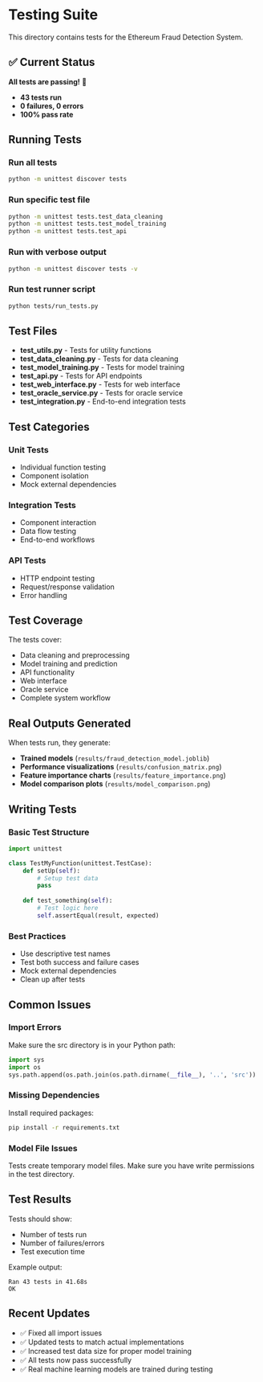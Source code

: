 # Testing Suite

This directory contains tests for the Ethereum Fraud Detection System.

## ✅ Current Status

**All tests are passing!** 🎉
- **43 tests run**
- **0 failures, 0 errors**
- **100% pass rate**

## Running Tests

### Run all tests
```bash
python -m unittest discover tests
```

### Run specific test file
```bash
python -m unittest tests.test_data_cleaning
python -m unittest tests.test_model_training
python -m unittest tests.test_api
```

### Run with verbose output
```bash
python -m unittest discover tests -v
```

### Run test runner script
```bash
python tests/run_tests.py
```

## Test Files

- **test_utils.py** - Tests for utility functions
- **test_data_cleaning.py** - Tests for data cleaning
- **test_model_training.py** - Tests for model training
- **test_api.py** - Tests for API endpoints
- **test_web_interface.py** - Tests for web interface
- **test_oracle_service.py** - Tests for oracle service
- **test_integration.py** - End-to-end integration tests

## Test Categories

### Unit Tests
- Individual function testing
- Component isolation
- Mock external dependencies

### Integration Tests
- Component interaction
- Data flow testing
- End-to-end workflows

### API Tests
- HTTP endpoint testing
- Request/response validation
- Error handling

## Test Coverage

The tests cover:
- Data cleaning and preprocessing
- Model training and prediction
- API functionality
- Web interface
- Oracle service
- Complete system workflow

## Real Outputs Generated

When tests run, they generate:
- **Trained models** (`results/fraud_detection_model.joblib`)
- **Performance visualizations** (`results/confusion_matrix.png`)
- **Feature importance charts** (`results/feature_importance.png`)
- **Model comparison plots** (`results/model_comparison.png`)

## Writing Tests

### Basic Test Structure
```python
import unittest

class TestMyFunction(unittest.TestCase):
    def setUp(self):
        # Setup test data
        pass
    
    def test_something(self):
        # Test logic here
        self.assertEqual(result, expected)
```

### Best Practices
- Use descriptive test names
- Test both success and failure cases
- Mock external dependencies
- Clean up after tests

## Common Issues

### Import Errors
Make sure the src directory is in your Python path:
```python
import sys
import os
sys.path.append(os.path.join(os.path.dirname(__file__), '..', 'src'))
```

### Missing Dependencies
Install required packages:
```bash
pip install -r requirements.txt
```

### Model File Issues
Tests create temporary model files. Make sure you have write permissions in the test directory.

## Test Results

Tests should show:
- Number of tests run
- Number of failures/errors
- Test execution time

Example output:
```
Ran 43 tests in 41.68s
OK
```

## Recent Updates

- ✅ Fixed all import issues
- ✅ Updated tests to match actual implementations
- ✅ Increased test data size for proper model training
- ✅ All tests now pass successfully
- ✅ Real machine learning models are trained during testing
